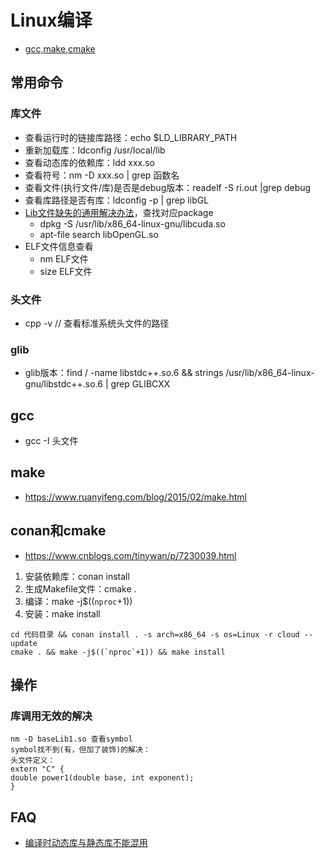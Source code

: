 # Linux编译
* [gcc,make,cmake](https://blog.csdn.net/libaineu2004/article/details/77119908)

## 常用命令
### 库文件
* 查看运行时的链接库路径：echo $LD_LIBRARY_PATH
* 重新加载库：ldconfig /usr/local/lib
* 查看动态库的依赖库：ldd xxx.so
* 查看符号：nm -D xxx.so | grep 函数名
* 查看文件(执行文件/库)是否是debug版本：readelf -S ri.out |grep debug
*  查看库路径是否有库：ldconfig -p | grep libGL
* [Lib文件缺失的通用解决办法](https://www.jianshu.com/p/289205fae296)，查找对应package
  * dpkg -S /usr/lib/x86_64-linux-gnu/libcuda.so
  * apt-file search libOpenGL.so
* ELF文件信息查看
  * nm ELF文件
  * size ELF文件

### 头文件
* cpp -v // 查看标准系统头文件的路径

### glib
* glib版本：find / -name libstdc++.so.6 && strings /usr/lib/x86_64-linux-gnu/libstdc++.so.6 | grep GLIBCXX

## gcc
* gcc -I 头文件

## make
* https://www.ruanyifeng.com/blog/2015/02/make.html

## conan和cmake
* https://www.cnblogs.com/tinywan/p/7230039.html

1. 安装依赖库：conan install
1. 生成Makefile文件：cmake .
1. 编译：make -j$((`nproc`+1))
1. 安装：make install

```
cd 代码目录 && conan install . -s arch=x86_64 -s os=Linux -r cloud --update
cmake . && make -j$((`nproc`+1)) && make install
```

## 操作
### 库调用无效的解决
```
nm -D baseLib1.so 查看symbol
symbol找不到(有，但加了装饰)的解决：
头文件定义：
extern "C" {
double power1(double base, int exponent);
}
```

## FAQ
* [编译时动态库与静态库不能混用](https://www.cnblogs.com/GengMingYan/p/14800319.html)

